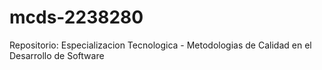 # mcds-2238280
Repositorio: Especializacion Tecnologica - Metodologias de Calidad en el Desarrollo de Software

